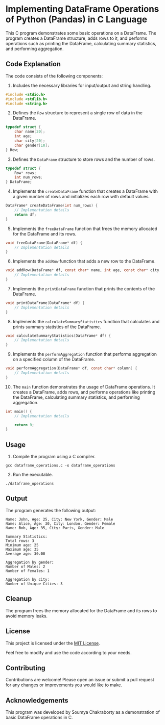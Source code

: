 # Implementing DataFrame Operations of Python (Pandas) in C Language

This C program demonstrates some basic operations on a DataFrame. The program creates a DataFrame structure, adds rows to it, and performs operations such as printing the DataFrame, calculating summary statistics, and performing aggregation.

## Code Explanation

The code consists of the following components:

1. Includes the necessary libraries for input/output and string handling.
```c
#include <stdio.h>
#include <stdlib.h>
#include <string.h>
```

2. Defines the `Row` structure to represent a single row of data in the DataFrame.
```c
typedef struct {
    char name[20];
    int age;
    char city[20];
    char gender[10];
} Row;
```

3. Defines the `DataFrame` structure to store rows and the number of rows.
```c
typedef struct {
    Row* rows;
    int num_rows;
} DataFrame;
```

4. Implements the `createDataFrame` function that creates a DataFrame with a given number of rows and initializes each row with default values.
```c
DataFrame* createDataFrame(int num_rows) {
    // Implementation details
    return df;
}
```

5. Implements the `freeDataFrame` function that frees the memory allocated for the DataFrame and its rows.
```c
void freeDataFrame(DataFrame* df) {
    // Implementation details
}
```

6. Implements the `addRow` function that adds a new row to the DataFrame.
```c
void addRow(DataFrame* df, const char* name, int age, const char* city, const char* gender) {
    // Implementation details
}
```

7. Implements the `printDataFrame` function that prints the contents of the DataFrame.
```c
void printDataFrame(DataFrame* df) {
    // Implementation details
}
```

8. Implements the `calculateSummaryStatistics` function that calculates and prints summary statistics of the DataFrame.
```c
void calculateSummaryStatistics(DataFrame* df) {
    // Implementation details
}
```

9. Implements the `performAggregation` function that performs aggregation on a specified column of the DataFrame.
```c
void performAggregation(DataFrame* df, const char* column) {
    // Implementation details
}
```

10. The `main` function demonstrates the usage of DataFrame operations. It creates a DataFrame, adds rows, and performs operations like printing the DataFrame, calculating summary statistics, and performing aggregation.
```c
int main() {
    // Implementation details

    return 0;
}
```

## Usage

1. Compile the program using a C compiler.
```
gcc dataframe_operations.c -o dataframe_operations
```

2. Run the executable.
```
./dataframe_operations
```

## Output

The program generates the following output:

```
Name: John, Age: 25, City: New York, Gender: Male
Name: Alice, Age: 30, City: London, Gender: Female
Name: Bob, Age: 35, City: Paris, Gender: Male

Summary Statistics:
Total rows: 3
Minimum age: 25
Maximum age: 35
Average age: 30.00

Aggregation by gender:
Number of Males: 2
Number of Females: 1

Aggregation by city:
Number of Unique Cities: 3
```

## Cleanup

The program frees the memory allocated for the DataFrame and its rows to avoid memory leaks.

## License

This project is licensed under the [MIT License](LICENSE).

Feel free to modify and use the code according to your needs.

## Contributing

Contributions are welcome! Please open an issue or submit a pull request for any changes or improvements you would like to make.

## Acknowledgements

This program was developed by Soumya Chakraborty as a demonstration of basic DataFrame operations in C.
